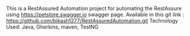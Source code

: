 This is a RestAssured Automation project for automating the RestAssure using https://petstore.swagger.io swagger page.
Available in this git link : https://github.com/bikash1277/RestAssuredAutomation.git
Technology Used: Java, Gherkins, maven, TestNG
